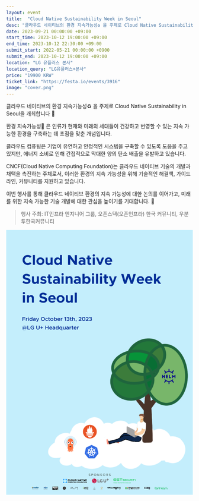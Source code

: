 ```yaml
---
layout: event
title:  "Cloud Native Sustainability Week in Seoul"
desc: "클라우드 네이티브의 환경 지속가능성♻️ 을 주제로 Cloud Native Sustainability in Seoul을 개최합니다 🎉"
date: 2023-09-21 00:00:00 +09:00
start_time: 2023-10-12 19:00:00 +09:00
end_time: 2023-10-12 22:30:00 +09:00
submit_start: 2022-05-21 00:00:00 +0900
submit_end: 2023-10-12 19:00:00 +09:00
location: "LG 유플러스 본사"
location_query: "LG유플러스+본사"
price: "19900 KRW"
ticket_link: "https://festa.io/events/3916"
image: "cover.png"
---
```


클라우드 네이티브의 환경 지속가능성♻️ 을 주제로 Cloud Native Sustainability in Seoul을 개최합니다 🎉

환경 지속가능성🌳 은 인류가 현재와 미래의 세대들이 건강하고 번영할 수 있는 지속 가능한 환경을 구축하는 데 초점을 맞춘 개념입니다.  

클라우드 컴퓨팅은 기업이 유연하고 안정적인 시스템을 구축할 수 있도록 도움을 주고 있지만, 에너지 소비로 인해 간접적으로 막대한 양의 탄소 배출을 유발하고 있습니다. 

CNCF(Cloud Native Computing Foundation)는 클라우드 네이티브 기술의 개발과 채택을 촉진하는 주체로서,  이러한 환경의 지속 가능성을 위해 기술적인 해결책, 가이드라인, 커뮤니티를 지원하고 있습니다.

이번 행사를 통해 클라우드 네이티브 환경의 지속 가능성에 대한 논의를 이어가고, 미래를 위한 지속 가능한 기술 개발에 대한 관심을 높이기를 기대합니다. 🌱

> 행사 주최: IT인프라 엔지니어 그룹, 오픈스택(오픈인프라) 한국 커뮤니티, 우분투한국커뮤니티

![](cover.png)